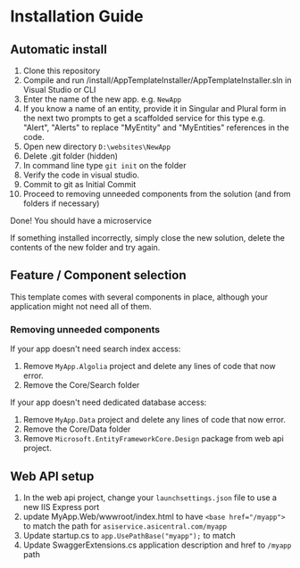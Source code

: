 # Installation Guide

## Automatic install

1. Clone this repository
2. Compile and run /install/AppTemplateInstaller/AppTemplateInstaller.sln in Visual Studio or CLI
3. Enter the name of the new app. e.g. `NewApp`
4. If you know a name of an entity, provide it in Singular and Plural form in the next two prompts to get a scaffolded service for this type e.g. "Alert", "Alerts" to replace "MyEntity" and "MyEntities" references in the code.
5. Open new directory `D:\websites\NewApp`
6. Delete .git folder (hidden)
7. In command line type `git init` on the folder
8. Verify the code in visual studio. 
9. Commit to git as Initial Commit
10. Proceed to removing unneeded components from the solution (and from folders if necessary)

Done! You should have a microservice 

If something installed incorrectly, simply close the new solution, delete the contents of the new folder and try again.

## Feature / Component selection

This template comes with several components in place, although your application might not need all of them.

### Removing unneeded components

If your app doesn't need search index access:

1. Remove `MyApp.Algolia` project and delete any lines of code that now error.
2. Remove the Core/Search folder

If your app doesn't need dedicated database access:

1. Remove `MyApp.Data` project and delete any lines of code that now error.
2. Remove the Core/Data folder
3. Remove `Microsoft.EntityFrameworkCore.Design` package from web api project.

## Web API setup

1. In the web api project, change your `launchsettings.json` file to use a new IIS Express port
2. update MyApp.Web/wwwroot/index.html to have `<base href="/myapp">` to match the path for `asiservice.asicentral.com/myapp`
3. Update startup.cs to `app.UsePathBase("myapp");` to match
4. Update SwaggerExtensions.cs application description and href to `/myapp` path
